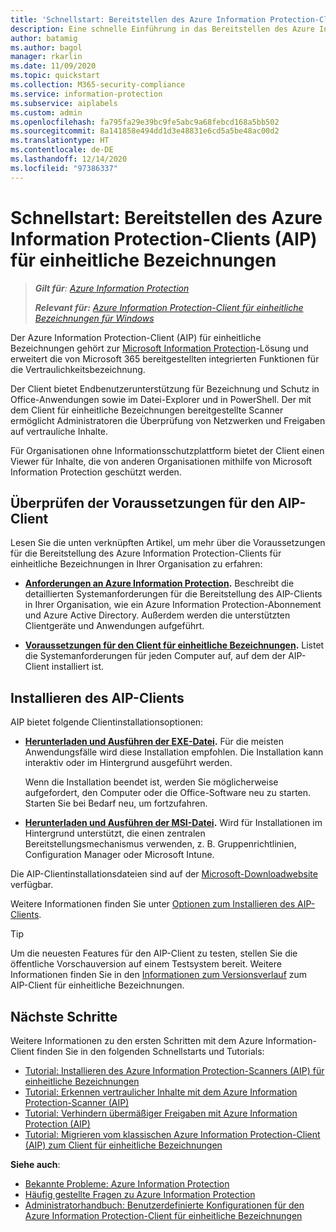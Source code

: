 ```yaml
---
title: 'Schnellstart: Bereitstellen des Azure Information Protection-Clients (AIP) für einheitliche Bezeichnungen'
description: Eine schnelle Einführung in das Bereitstellen des Azure Information Protection-Clients (AIP) für einheitliche Bezeichnungen
author: batamig
ms.author: bagol
manager: rkarlin
ms.date: 11/09/2020
ms.topic: quickstart
ms.collection: M365-security-compliance
ms.service: information-protection
ms.subservice: aiplabels
ms.custom: admin
ms.openlocfilehash: fa795fa29e39bc9fe5abc9a68febcd168a5bb502
ms.sourcegitcommit: 8a141858e494dd1d3e48831e6cd5a5be48ac00d2
ms.translationtype: HT
ms.contentlocale: de-DE
ms.lasthandoff: 12/14/2020
ms.locfileid: "97386337"
---
```

# <a name="quickstart-deploying-the-azure-information-protection-aip-unified-labeling-client"></a>Schnellstart: Bereitstellen des Azure Information Protection-Clients (AIP) für einheitliche Bezeichnungen

>***Gilt für**: [Azure Information Protection](https://azure.microsoft.com/pricing/details/information-protection)*
>
> ***Relevant für:** [Azure Information Protection-Client für einheitliche Bezeichnungen für Windows](faqs.md#whats-the-difference-between-the-azure-information-protection-classic-and-unified-labeling-clients)*

Der Azure Information Protection-Client (AIP) für einheitliche Bezeichnungen gehört zur [Microsoft Information Protection](https://aka.ms/MIPdocs)-Lösung und erweitert die von Microsoft 365 bereitgestellten integrierten Funktionen für die Vertraulichkeitsbezeichnung. 

Der Client bietet Endbenutzerunterstützung für Bezeichnung und Schutz in Office-Anwendungen sowie im Datei-Explorer und in PowerShell. Der mit dem Client für einheitliche Bezeichnungen bereitgestellte Scanner ermöglicht Administratoren die Überprüfung von Netzwerken und Freigaben auf vertrauliche Inhalte. 

Für Organisationen ohne Informationsschutzplattform bietet der Client einen Viewer für Inhalte, die von anderen Organisationen mithilfe von Microsoft Information Protection geschützt werden.

## <a name="review-aip-client-prerequisites"></a>Überprüfen der Voraussetzungen für den AIP-Client

Lesen Sie die unten verknüpften Artikel, um mehr über die Voraussetzungen für die Bereitstellung des Azure Information Protection-Clients für einheitliche Bezeichnungen in Ihrer Organisation zu erfahren:

- **[Anforderungen an Azure Information Protection](requirements.md).** Beschreibt die detaillierten Systemanforderungen für die Bereitstellung des AIP-Clients in Ihrer Organisation, wie ein Azure Information Protection-Abonnement und Azure Active Directory. Außerdem werden die unterstützten Clientgeräte und Anwendungen aufgeführt.

- **[Voraussetzungen für den Client für einheitliche Bezeichnungen](rms-client/clientv2-admin-guide-install.md#additional-prerequisites-for-the-azure-information-protection-unified-labeling-client).** Listet die Systemanforderungen für jeden Computer auf, auf dem der AIP-Client installiert ist.

## <a name="install-the-aip-client"></a>Installieren des AIP-Clients

AIP bietet folgende Clientinstallationsoptionen:

- **[Herunterladen und Ausführen der EXE-Datei](rms-client/clientv2-admin-guide-install.md#to-install-the-azure-information-protection-unified-labeling-client-by-using-the-executable-installer).** Für die meisten Anwendungsfälle wird diese Installation empfohlen. Die Installation kann interaktiv oder im Hintergrund ausgeführt werden.

    Wenn die Installation beendet ist, werden Sie möglicherweise aufgefordert, den Computer oder die Office-Software neu zu starten. Starten Sie bei Bedarf neu, um fortzufahren.

- **[Herunterladen und Ausführen der MSI-Datei](rms-client/clientv2-admin-guide-install.md#to-install-the-azure-information-protection-unified-labeling-client-by-using-the-msi-installer).** Wird für Installationen im Hintergrund unterstützt, die einen zentralen Bereitstellungsmechanismus verwenden, z. B. Gruppenrichtlinien, Configuration Manager oder Microsoft Intune.

Die AIP-Clientinstallationsdateien sind auf der [Microsoft-Downloadwebsite](https://www.microsoft.com/download/details.aspx?id=53018) verfügbar. 

Weitere Informationen finden Sie unter [Optionen zum Installieren des AIP-Clients](rms-client/clientv2-admin-guide-install.md#options-to-install-the-azure-information-protection-unified-labeling-client-for-users).

> [!TIP]
> Um die neuesten Features für den AIP-Client zu testen, stellen Sie die öffentliche Vorschauversion auf einem Testsystem bereit. Weitere Informationen finden Sie in den [Informationen zum Versionsverlauf](rms-client/unifiedlabelingclient-version-release-history.md) zum AIP-Client für einheitliche Bezeichnungen.
> 

## <a name="next-steps"></a>Nächste Schritte

Weitere Informationen zu den ersten Schritten mit dem Azure Information-Client finden Sie in den folgenden Schnellstarts und Tutorials:

- [Tutorial: Installieren des Azure Information Protection-Scanners (AIP) für einheitliche Bezeichnungen](tutorial-install-scanner.md)
- [Tutorial: Erkennen vertraulicher Inhalte mit dem Azure Information Protection-Scanner (AIP)](tutorial-scan-networks-and-content.md)
- [Tutorial: Verhindern übermäßiger Freigaben mit Azure Information Protection (AIP)](tutorial-preventing-oversharing.md)
- [Tutorial: Migrieren vom klassischen Azure Information Protection-Client (AIP) zum Client für einheitliche Bezeichnungen](tutorial-migrating-to-ul.md) 

**Siehe auch**:

- [Bekannte Probleme: Azure Information Protection](known-issues.md) 
- [Häufig gestellte Fragen zu Azure Information Protection](faqs.md) 
- [Administratorhandbuch: Benutzerdefinierte Konfigurationen für den Azure Information Protection-Client für einheitliche Bezeichnungen](rms-client/clientv2-admin-guide-customizations.md)        
    
